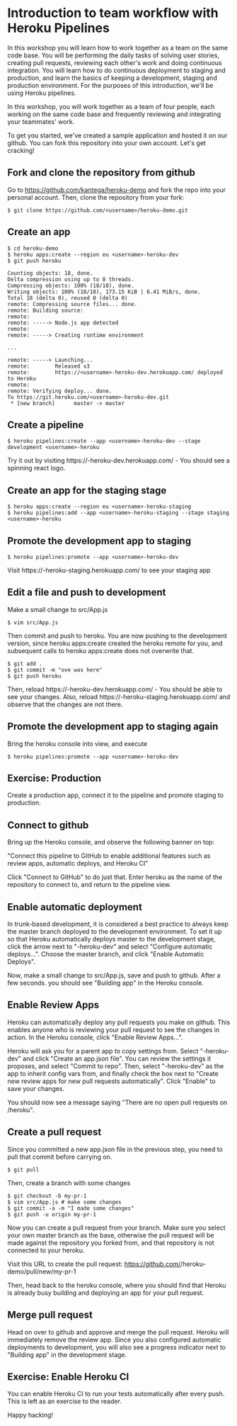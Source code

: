 # Introduction to team workflow with Heroku Pipelines

In this workshop you will learn how to work together as a team on the same code base. 
You will be performing the daily tasks of solving user stories, creating pull requests, reviewing
each other's work and doing continuous integration. You will learn how to do continuous deployment 
to staging and production, and learn the basics of keeping a development, staging and production 
environment. For the purposes of this introduction, we'll be using Heroku pipelines. 

In this workshop, you will work together as a team of four people, each working on the 
same code base and frequently reviewing and integrating your teammates' work. 

To get you started, we've created a sample application and hosted it on our github.
You can fork this repository into your own account. Let's get cracking!

## Fork and clone the repository from github
Go to https://github.com/kantega/heroku-demo and fork the repo into your personal account. 
Then, clone the repository from your fork: 

    $ git clone https://github.com/<username>/heroku-demo.git

## Create an app

    $ cd heroku-demo
    $ heroku apps:create --region eu <username>-heroku-dev
    $ git push heroku
    
    Counting objects: 18, done.
    Delta compression using up to 8 threads.
    Compressing objects: 100% (18/18), done.
    Writing objects: 100% (18/18), 173.15 KiB | 6.41 MiB/s, done.
    Total 18 (delta 0), reused 0 (delta 0)
    remote: Compressing source files... done.
    remote: Building source:
    remote:
    remote: -----> Node.js app detected
    remote:
    remote: -----> Creating runtime environment

    ...
    
    remote: -----> Launching...
    remote:        Released v3
    remote:        https://<username>-heroku-dev.herokuapp.com/ deployed to Heroku
    remote:
    remote: Verifying deploy... done.
    To https://git.heroku.com/<username>-heroku-dev.git
     * [new branch]      master -> master


## Create a pipeline

    $ heroku pipelines:create --app <username>-heroku-dev --stage development <username>-heroku

Try it out by visiting https://<username>-heroku-dev.herokuapp.com/ - You should see a spinning
react logo. 

## Create an app for the staging stage
    $ heroku apps:create --region eu <username>-heroku-staging
    $ heroku pipelines:add --app <username>-heroku-staging --stage staging <username>-heroku

## Promote the development app to staging

    $ heroku pipelines:promote --app <username>-heroku-dev

Visit https://<username>-heroku-staging.herokuapp.com/ to see your staging app

## Edit a file and push to development
    
Make a small change to src/App.js

    $ vim src/App.js

Then commit and push to heroku. You are now pushing to the development version, since heroku apps:create
created the heroku remote for you, and subsequent calls to heroku apps:create does not overwrite that. 

    $ git add .
    $ git commit -m "ove was here"
    $ git push heroku

Then, reload https://<username>-heroku-dev.herokuapp.com/ - You should be able to see your changes. 
Also, reload https://<username>-heroku-staging.herokuapp.com/ and observe that the changes are not there.

## Promote the development app to staging again

Bring the heroku console into view, and execute 

    $ heroku pipelines:promote --app <username>-heroku-dev

## Exercise: Production

Create a production app, connect it to the pipeline and promote staging to production. 

## Connect to github

Bring up the Heroku console, and observe the following banner on top: 

"Connect this pipeline to GitHub to enable additional features such as review apps, 
automatic deploys, and Heroku CI"

Click "Connect to GitHub" to do just that. Enter heroku as the name of the repository to connect
to, and return to the pipeline view. 

## Enable automatic deployment

In trunk-based development, it is considered a best practice to always keep the master branch deployed
to the development environment. To set it up so that Heroku automatically deploys master to the development
stage, click the arrow next to "<username>-heroku-dev" and select "Configure automatic deploys...". Choose
the master branch, and click "Enable Automatic Deploys". 

Now, make a small change to src/App.js, save and push to github. After a few seconds. you should see
"Building app" in the Heroku console. 

## Enable Review Apps

Heroku can automatically deploy any pull requests you make on github. This enables anyone who is reviewing
your pull request to see the changes in action. In the Heroku console, click "Enable Review Apps...". 

Heroku will ask you for a parent app to copy settings from. Select "<username>-heroku-dev" and click
"Create an app.json file". You can review the settings it proposes, and select "Commit to repo". Then, 
select "<username>-heroku-dev" as the app to inherit config vars from, and finally 
check the box next to "Create new review apps for new pull requests automatically". Click "Enable" to 
save your changes. 

You should now see a message saying "There are no open pull requests on <username>/heroku". 

## Create a pull request

Since you committed a new app.json file in the previous step, you need to pull that commit before
carrying on. 

    $ git pull 

Then, create a branch with some changes

    $ git checkout -b my-pr-1
    $ vim src/App.js # make some changes
    $ git commit -a -m "I made some changes"
    $ git push -u origin my-pr-1

Now you can create a pull request from your branch.
Make sure you select your own master branch as the base, otherwise the pull request will be made 
against the repository you forked from, and that repository is not connected to your heroku. 

Visit this URL to create the pull request:
https://github.com/<username>/heroku-demo/pull/new/my-pr-1

Then, head back to the heroku console, where you should find that Heroku is already busy building
and deploying an app for your pull request. 

## Merge pull request

Head on over to github and approve and merge the pull request. Heroku will immediately remove the
review app. Since you also configured automatic deployments to development, you will also see a progress 
indicator next to "Building app" in the development stage. 

## Exercise: Enable Heroku CI

You can enable Heroku CI to run your tests automatically after every push. This is left as an
exercise to the reader. 


Happy hacking!




